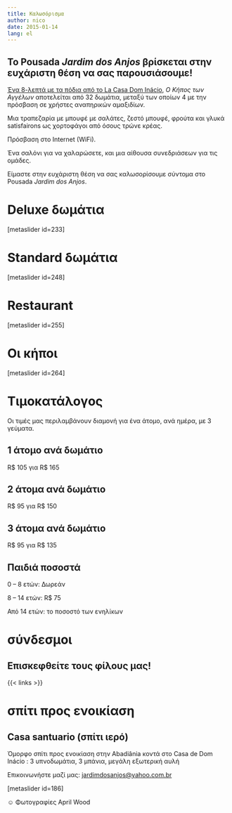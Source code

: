 ```yaml
---
title: Καλωσόρισμα
author: nico
date: 2015-01-14
lang: el
---
```


## Το Pousada <i>Jardim dos Anjos</i> βρίσκεται στην ευχάριστη θέση να σας παρουσιάσουμε!

<a href="http://goo.gl/maps/i1L2U"><span class="domInacio">Ένα 8-λεπτά με τα πόδια από το La Casa Dom Inácio</span></a>, <i>Ο Κήπος των Αγγέλων</i> αποτελείται από 32 δωμάτια, μεταξύ των οποίων 4 με την πρόσβαση σε χρήστες αναπηρικών αμαξιδίων.

Μια τραπεζαρία με μπουφέ με σαλάτες, ζεστό μπουφέ, φρούτα και γλυκά satisfairons ως χορτοφάγοι από όσους τρώνε κρέας.

Πρόσβαση στο Internet (WiFi).

Ένα σαλόνι για να χαλαρώσετε, και μια αίθουσα συνεδριάσεων για τις ομάδες.

Είμαστε στην ευχάριστη θέση να σας καλωσορίσουμε σύντομα στο Pousada <i>Jardim dos Anjos</i>.
<h1 id="photos_chambres_deluxes">Deluxe δωμάτια</h1>
[metaslider id=233]
<h1 id="photos_chambres_standards">Standard δωμάτια</h1>
[metaslider id=248]
<h1 id="photos_coin-repas">Restaurant</h1>
[metaslider id=255]
<h1 id="photos_jardins">Οι κήποι</h1>
[metaslider id=264]
<div style="display: none;">
<h1>Φωτογραφίες</h1>
[metaslider id=92]

*φωτογράφος: Pasha Antonov: <a href="http://www.pavelantonov.com">www.pavelantonov.com</a>

</div>
<h1>Τιμοκατάλογος</h1>
Οι τιμές μας περιλαμβάνουν διαμονή για ένα άτομο, ανά ημέρα, με 3 γεύματα.
<h2>1 άτομο ανά δωμάτιο</h2>
R$ 105 για R$ 165
<h2>2 άτομα ανά δωμάτιο</h2>
R$ 95 για R$ 150
<h2>3 άτομα ανά δωμάτιο</h2>
R$ 95 για R$ 135
<h2>Παιδιά ποσοστά</h2>
0 – 8 ετών: Δωρεάν

8 – 14 ετών: R$ 75

Από 14 ετών: το ποσοστό των ενηλίκων

<!--
<h1>Μαρτυρίες</h1>
-->
<!-- Vide -->
<h1>σύνδεσμοι</h1>
<h2>Επισκεφθείτε τους φίλους μας!</h2>

{{< links >}}

<h1>σπίτι προς ενοικίαση</h1>
<h2>Casa santuario (σπίτι ιερό)</h2>
Όμορφο σπίτι προς ενοικίαση στην Abadiânia κοντά στο Casa de Dom Inácio : 3 υπνοδωμάτια, 3 μπάνια, μεγάλη εξωτερική αυλή

Επικοινωνήστε μαζί μας: <a href="mailto:jardimdosanjos@yahoo.com.br">jardimdosanjos@yahoo.com.br</a>

[metaslider id=186]

☺ Φωτογραφίες April Wood

